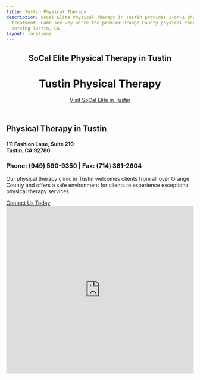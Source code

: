 ```yaml
---
title: Tustin Physical Therapy
description: SoCal Elite Physical Therapy in Tustin provides 1-on-1 physical therapy
  treatment. Come see why we're the premier Orange County physical therapy clinic
  serving Tustin, CA.
layout: locations
---
```


<!-- Tustin Location Page -->
  <header id="tustin">
    <div class="container">
      <div class="intro-text">
        <div><h2 class="intro-lead-in">SoCal Elite Physical Therapy in Tustin</h2></div>
        <div><h1 class="intro-heading">Tustin Physical Therapy</h1></div>
        <a href="#location-content" class="page-scroll btn btn-xl">Visit SoCal Elite in Tustin</a>
      </div>
    </div>
  </header>
  <section id="location-content">
    <div class="container">
      <div class="row">
        <div class="col-lg-6">
          <h2 class="section-heading">Physical Therapy in Tustin</h2>
          <h4 class="subheading">111 Fashion Lane, Suite 210<br> Tustin, CA 92780</h4>
          <h3 class="section-subheading text-muted locations">Phone: (949) 590-9350 | Fax: (714) 361-2604</h3>
          <p class="text-muted">Our physical therapy clinic in Tustin welcomes clients from all over Orange County and offers a safe environment for clients to experience exceptional physical therapy services.</p>
          <a href="#contact" class="page-scroll btn btn-xl" id="location-contact-btn">Contact Us Today</a>
        </div>
        <div class="col-lg-6">
          <iframe src="https://www.google.com/maps/embed?pb=!1m18!1m12!1m3!1d3317.0684819551434!2d-117.8270578847926!3d33.758896180686726!2m3!1f0!2f0!3f0!3m2!1i1024!2i768!4f13.1!3m3!1m2!1s0x80dcdbd3675d4ac9%3A0x74b108b993dfae94!2s17602%2017th%20St%20%23106%2C%20Tustin%2C%20CA%2092780!5e0!3m2!1sen!2sus!4v1589049720068!5m2!1sen!2sus" width="100%" height="450" frameborder="0" style="border:0" allowfullscreen></iframe>
        </div>
      </div>
    </div>
  </section>
